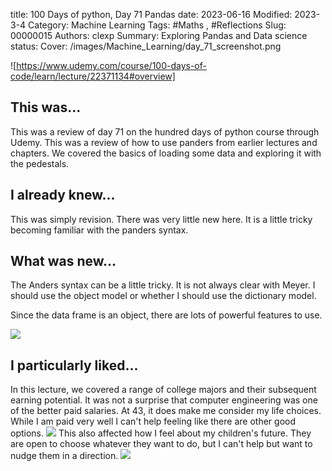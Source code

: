 title: 100 Days of python, Day 71 Pandas
date: 2023-06-16
Modified: 2023-3-4
Category: Machine Learning
Tags: #Maths , #Reflections
Slug: 00000015
Authors: clexp
Summary: Exploring Pandas and Data science
status: 
Cover: /images/Machine_Learning/day_71_screenshot.png

![https://www.udemy.com/course/100-days-of-code/learn/lecture/22371134#overview]

## This was...
This was a review of day 71 on the hundred days of python course through Udemy. This was a review of how to use panders from earlier lectures and chapters. We covered the basics of loading some data and exploring it with the pedestals.
## I already knew...
This was simply revision. There was very little new here. It is a little tricky becoming familiar with the panders syntax.
## What was new...
The Anders syntax can be a little tricky. It is not always clear with Meyer. I should use the object model or whether I should use the dictionary model.

Since the data frame is an object, there are lots of powerful features to use.

<img  src='/images/Machine_Learning/day_71_output.png'>

## I particularly liked... 
In this lecture, we covered a range of college majors and their subsequent earning potential. It was not a surprise that computer engineering was one of the better paid salaries. At 43, it does make me consider my life choices. While I am paid very well I can't help feeling like there are other good options.
<img  src='/images/Machine_Learning/day_71_code.png'>
This also affected how I feel about my children's future. They are open to choose whatever they want to do, but I can't help but want to nudge them in a direction.
<img  src='/images/Machine_Learning/day_71_results.png'>